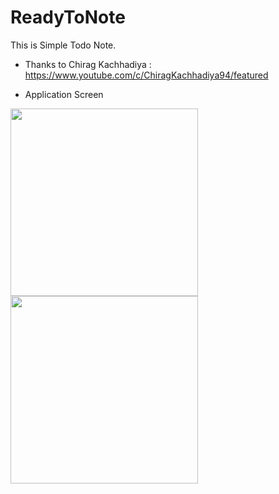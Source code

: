 # ReadyToNote
This is Simple Todo Note.
  
* Thanks to Chirag Kachhadiya : https://www.youtube.com/c/ChiragKachhadiya94/featured

* Application Screen
<div>
<img width="300" src="https://user-images.githubusercontent.com/55890012/90141556-3ae39080-ddb6-11ea-918f-55427dbc136b.png">
<img width="300" src="https://user-images.githubusercontent.com/55890012/90141695-6cf4f280-ddb6-11ea-8243-9ec94724ef9c.png">

</div>
